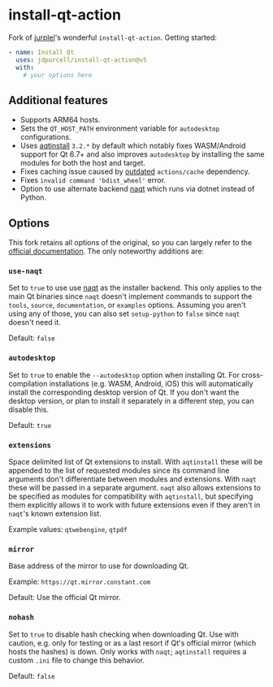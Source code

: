 # install-qt-action
Fork of [jurplel](https://github.com/jurplel)'s wonderful `install-qt-action`. Getting started:

```yml
- name: Install Qt
  uses: jdpurcell/install-qt-action@v5
  with:
    # your options here
```

## Additional features
* Supports ARM64 hosts.
* Sets the `QT_HOST_PATH` environment variable for `autodesktop` configurations.
* Uses [aqtinstall](https://github.com/miurahr/aqtinstall) `3.2.*` by default which notably fixes WASM/Android support for Qt 6.7+ and also improves `autodesktop` by installing the same modules for both the host and target.
* Fixes caching issue caused by [outdated](https://github.com/actions/toolkit/discussions/1890) `actions/cache` dependency.
* Fixes `invalid command 'bdist_wheel'` error.
* Option to use alternate backend [naqt](https://github.com/jdpurcell/naqt) which runs via dotnet instead of Python.

## Options
This fork retains all options of the original, so you can largely refer to the [official documentation](https://github.com/jurplel/install-qt-action#options). The only noteworthy additions are:

### `use-naqt`
Set to `true` to use use [naqt](https://github.com/jdpurcell/naqt) as the installer backend. This only applies to the main Qt binaries since `naqt` doesn't implement commands to support the `tools`, `source`, `documentation`, or `examples` options. Assuming you aren't using any of those, you can also set `setup-python` to `false` since `naqt` doesn't need it.

Default: `false`

### `autodesktop`
Set to `true` to enable the `--autodesktop` option when installing Qt. For cross-compilation installations (e.g. WASM, Android, iOS) this will automatically install the corresponding desktop version of Qt. If you don't want the desktop version, or plan to install it separately in a different step, you can disable this.

Default: `true`

### `extensions`
Space delimited list of Qt extensions to install. With `aqtinstall` these will be appended to the list of requested modules since its command line arguments don't differentiate between modules and extensions. With `naqt` these will be passed in a separate argument. `naqt` also allows extensions to be specified as modules for compatibility with `aqtinstall`, but specifying them explicitly allows it to work with future extensions even if they aren't in `naqt`'s known extension list.

Example values: `qtwebengine`, `qtpdf`

### `mirror`
Base address of the mirror to use for downloading Qt.

Example: `https://qt.mirror.constant.com`

Default: Use the official Qt mirror.

### `nohash`
Set to `true` to disable hash checking when downloading Qt. Use with caution, e.g. only for testing or as a last resort if Qt's official mirror (which hosts the hashes) is down. Only works with `naqt`; `aqtinstall` requires a custom `.ini` file to change this behavior.

Default: `false`
